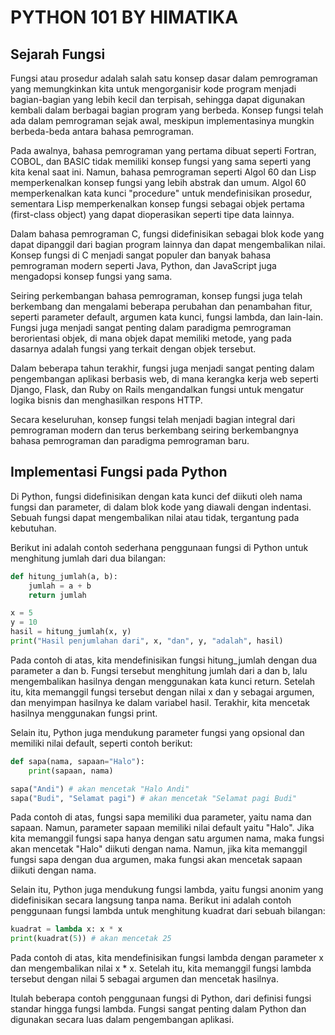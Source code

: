 # PYTHON 101 BY HIMATIKA

## Sejarah Fungsi
Fungsi atau prosedur adalah salah satu konsep dasar dalam pemrograman yang memungkinkan kita untuk mengorganisir kode program menjadi bagian-bagian yang lebih kecil dan terpisah, sehingga dapat digunakan kembali dalam berbagai bagian program yang berbeda. Konsep fungsi telah ada dalam pemrograman sejak awal, meskipun implementasinya mungkin berbeda-beda antara bahasa pemrograman.

Pada awalnya, bahasa pemrograman yang pertama dibuat seperti Fortran, COBOL, dan BASIC tidak memiliki konsep fungsi yang sama seperti yang kita kenal saat ini. Namun, bahasa pemrograman seperti Algol 60 dan Lisp memperkenalkan konsep fungsi yang lebih abstrak dan umum. Algol 60 memperkenalkan kata kunci "procedure" untuk mendefinisikan prosedur, sementara Lisp memperkenalkan konsep fungsi sebagai objek pertama (first-class object) yang dapat dioperasikan seperti tipe data lainnya.

Dalam bahasa pemrograman C, fungsi didefinisikan sebagai blok kode yang dapat dipanggil dari bagian program lainnya dan dapat mengembalikan nilai. Konsep fungsi di C menjadi sangat populer dan banyak bahasa pemrograman modern seperti Java, Python, dan JavaScript juga mengadopsi konsep fungsi yang sama.

Seiring perkembangan bahasa pemrograman, konsep fungsi juga telah berkembang dan mengalami beberapa perubahan dan penambahan fitur, seperti parameter default, argumen kata kunci, fungsi lambda, dan lain-lain. Fungsi juga menjadi sangat penting dalam paradigma pemrograman berorientasi objek, di mana objek dapat memiliki metode, yang pada dasarnya adalah fungsi yang terkait dengan objek tersebut.

Dalam beberapa tahun terakhir, fungsi juga menjadi sangat penting dalam pengembangan aplikasi berbasis web, di mana kerangka kerja web seperti Django, Flask, dan Ruby on Rails mengandalkan fungsi untuk mengatur logika bisnis dan menghasilkan respons HTTP.

Secara keseluruhan, konsep fungsi telah menjadi bagian integral dari pemrograman modern dan terus berkembang seiring berkembangnya bahasa pemrograman dan paradigma pemrograman baru.

## Implementasi Fungsi pada Python
Di Python, fungsi didefinisikan dengan kata kunci def diikuti oleh nama fungsi dan parameter, di dalam blok kode yang diawali dengan indentasi. Sebuah fungsi dapat mengembalikan nilai atau tidak, tergantung pada kebutuhan.

Berikut ini adalah contoh sederhana penggunaan fungsi di Python untuk menghitung jumlah dari dua bilangan:

```python
def hitung_jumlah(a, b):
    jumlah = a + b
    return jumlah

x = 5
y = 10
hasil = hitung_jumlah(x, y)
print("Hasil penjumlahan dari", x, "dan", y, "adalah", hasil)

```
Pada contoh di atas, kita mendefinisikan fungsi hitung_jumlah dengan dua parameter a dan b. Fungsi tersebut menghitung jumlah dari a dan b, lalu mengembalikan hasilnya dengan menggunakan kata kunci return. Setelah itu, kita memanggil fungsi tersebut dengan nilai x dan y sebagai argumen, dan menyimpan hasilnya ke dalam variabel hasil. Terakhir, kita mencetak hasilnya menggunakan fungsi print.

Selain itu, Python juga mendukung parameter fungsi yang opsional dan memiliki nilai default, seperti contoh berikut:

```python
def sapa(nama, sapaan="Halo"):
    print(sapaan, nama)

sapa("Andi") # akan mencetak "Halo Andi"
sapa("Budi", "Selamat pagi") # akan mencetak "Selamat pagi Budi"

```
Pada contoh di atas, fungsi sapa memiliki dua parameter, yaitu nama dan sapaan. Namun, parameter sapaan memiliki nilai default yaitu "Halo". Jika kita memanggil fungsi sapa hanya dengan satu argumen nama, maka fungsi akan mencetak "Halo" diikuti dengan nama. Namun, jika kita memanggil fungsi sapa dengan dua argumen, maka fungsi akan mencetak sapaan diikuti dengan nama.

Selain itu, Python juga mendukung fungsi lambda, yaitu fungsi anonim yang didefinisikan secara langsung tanpa nama. Berikut ini adalah contoh penggunaan fungsi lambda untuk menghitung kuadrat dari sebuah bilangan:

```python
kuadrat = lambda x: x * x
print(kuadrat(5)) # akan mencetak 25

```
Pada contoh di atas, kita mendefinisikan fungsi lambda dengan parameter x dan mengembalikan nilai x * x. Setelah itu, kita memanggil fungsi lambda tersebut dengan nilai 5 sebagai argumen dan mencetak hasilnya.

Itulah beberapa contoh penggunaan fungsi di Python, dari definisi fungsi standar hingga fungsi lambda. Fungsi sangat penting dalam Python dan digunakan secara luas dalam pengembangan aplikasi.

